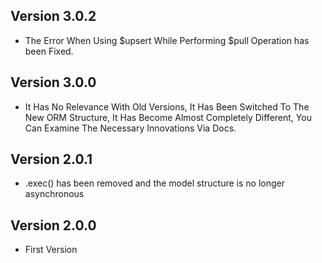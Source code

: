 ## Version 3.0.2
* The Error When Using $upsert While Performing $pull Operation has been Fixed.
## Version 3.0.0
* It Has No Relevance With Old Versions, It Has Been Switched To The New ORM Structure, It Has Become Almost Completely Different, You Can Examine The Necessary Innovations Via Docs.
## Version 2.0.1
* .exec() has been removed and the model structure is no longer asynchronous
## Version 2.0.0
* First Version
